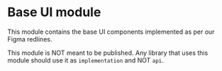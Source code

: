 # Base UI module

This module contains the base UI components implemented as per our Figma redlines.

This module is NOT meant to be published. Any library that uses this module should use it as 
`implementation` and NOT `api`.
